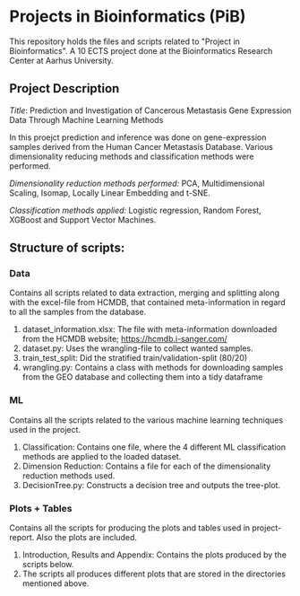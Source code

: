 # Projects in Bioinformatics (PiB)

This repository holds the files and scripts related to "Project in Bioinformatics". A 10 ECTS project done at the Bioinformatics Research Center at Aarhus University.

## Project Description

*Title*: Prediction and Investigation of Cancerous Metastasis Gene Expression Data Through Machine Learning Methods

In this proejct prediction and inference was done on gene-expression samples derived from the Human Cancer Metastasis Database. Various dimensionality reducing methods and classification methods were performed.

*Dimensionality reduction methods performed:* 
PCA, Multidimensional Scaling, Isomap, Locally Linear Embedding and t-SNE.

*Classification methods applied:*
Logistic regression, Random Forest, XGBoost and Support Vector Machines.


## Structure of scripts:

### Data
Contains all scripts related to data extraction, merging and splitting along with the excel-file from HCMDB, that contained meta-information in regard to all the samples from the database.

1. dataset_information.xlsx: The file with meta-information downloaded from the HCMDB website;  https://hcmdb.i-sanger.com/
2. dataset.py: Uses the wrangling-file to collect wanted samples.
3. train_test_split: Did the stratified train/validation-split (80/20)
4. wrangling.py: Contains a class with methods for downloading samples from the GEO database and collecting them into a tidy dataframe

### ML
Contains all the scripts related to the various machine learning techniques used in the project.

1. Classification: Contains one file, where the 4 different ML classification methods are applied to the loaded dataset.
2. Dimension Reduction: Contains a file for each of the dimensionality reduction methods used.
3. DecisionTree.py: Constructs a decision tree and outputs the tree-plot.

### Plots + Tables
Contains all the scripts for producing the plots and tables used in project-report. Also the plots are included.

1. Introduction, Results and Appendix: Contains the plots produced by the scripts below.
2. The scripts all produces different plots that are stored in the directories mentioned above.
